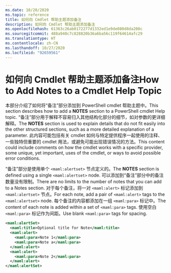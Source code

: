 ```yaml
---
ms.date: 10/20/2020
ms.topic: reference
title: 如何向 Cmdlet 帮助主题添加备注
description: 如何向 Cmdlet 帮助主题添加备注
ms.openlocfilehash: 61363c26ab0172277d1332ed1e9de080d8da200c
ms.sourcegitcommit: 488a940c7c828820b36a6ba56c119f64614afc29
ms.translationtype: HT
ms.contentlocale: zh-CN
ms.lasthandoff: 10/27/2020
ms.locfileid: "92659561"
---
```

# <a name="how-to-add-notes-to-a-cmdlet-help-topic"></a><span data-ttu-id="a0c5c-103">如何向 Cmdlet 帮助主题添加备注</span><span class="sxs-lookup"><span data-stu-id="a0c5c-103">How to Add Notes to a Cmdlet Help Topic</span></span>

<span data-ttu-id="a0c5c-104">本部分介绍了如何将“备注”部分添加到 PowerShell cmdlet 帮助主题中。</span><span class="sxs-lookup"><span data-stu-id="a0c5c-104">This section describes how to add a **NOTES** section to a PowerShell cmdlet Help topic.</span></span> <span data-ttu-id="a0c5c-105">“备注”部分用于解释不容易归入其他结构化部分的细节，如对参数的更详细解释。</span><span class="sxs-lookup"><span data-stu-id="a0c5c-105">The **NOTES** section is used to explain details that do not fit easily into the other structured sections, such as a more detailed explanation of a parameter.</span></span> <span data-ttu-id="a0c5c-106">此内容可能包括有关 cmdlet 如何与特定提供程序一起使用的注释、一些独特但重要的 cmdlet 用法，或避免可能出现错误情况的方法。</span><span class="sxs-lookup"><span data-stu-id="a0c5c-106">This content could include comments on how the cmdlet works with a specific provider, some unique, yet important, uses of the cmdlet, or ways to avoid possible error conditions.</span></span>

<span data-ttu-id="a0c5c-107">“备注”部分是使用单个 `<maml:alertset>` 节点定义的。</span><span class="sxs-lookup"><span data-stu-id="a0c5c-107">The **NOTES** section is defined using a single `<maml:alertset>` node.</span></span> <span data-ttu-id="a0c5c-108">可以添加到“备注”部分中的备注数量没有限制。</span><span class="sxs-lookup"><span data-stu-id="a0c5c-108">There are no limits to the number of notes that you can add to a Notes section.</span></span> <span data-ttu-id="a0c5c-109">对于每个备注，将一对 `<maml:alert>` 标记添加到 `<maml:alertset>` 节点。</span><span class="sxs-lookup"><span data-stu-id="a0c5c-109">For each note, add a pair of `<maml:alert>` tags to the `<maml:alertset>` node.</span></span> <span data-ttu-id="a0c5c-110">每个备注的内容都添加在一组 `<maml:para>` 标记中。</span><span class="sxs-lookup"><span data-stu-id="a0c5c-110">The content of each note is added within a set of `<maml:para>` tags.</span></span> <span data-ttu-id="a0c5c-111">使用空白 `<maml:para>` 标记作为间距。</span><span class="sxs-lookup"><span data-stu-id="a0c5c-111">Use blank `<maml:para>` tags for spacing.</span></span>

```xml
<maml:alertSet>
  <maml:title>Optional title for Note</maml:title>
  <maml:alert>
    <maml:para>Note 1</maml:para>
    <maml:para>Note a</maml:para>
  </maml:alert>
  <maml:alert>
    <maml:para>Note 2</maml:para>
  </maml:alert>
</maml:alertSet>
```
